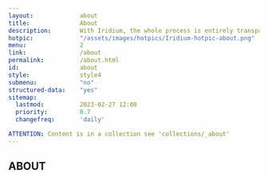 ```yaml
---
layout:				about
title:				About
description:		With Iridium, the whole process is entirely transparent. The public Git repository allows a direct view on all changes made on the source code.
hotpic:				"/assets/images/hotpics/Iridium-hotpic-about.png"
menu:				2
link:				/about
permalink:			/about.html
id:					about
style:				style4
submenu:			"no"
structured-data:	"yes"
sitemap:
  lastmod:			2023-02-27 12:00
  priority:			0.7
  changefreq:		'daily'

ATTENTION: Content is in a collection see 'collections/_about'
---
```

## ABOUT #